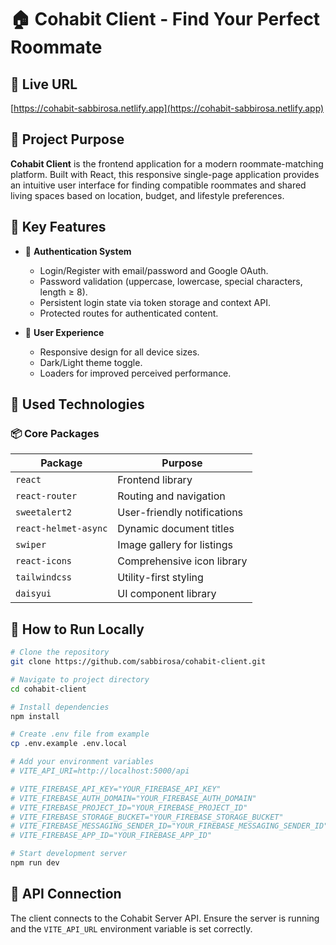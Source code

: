 # 🏠 Cohabit Client - Find Your Perfect Roommate

## 🔗 Live URL

[https://cohabit-sabbirosa.netlify.app](https://cohabit-sabbirosa.netlify.app)

## 🚀 Project Purpose

**Cohabit Client** is the frontend application for a modern roommate-matching platform. Built with React, this responsive single-page application provides an intuitive user interface for finding compatible roommates and shared living spaces based on location, budget, and lifestyle preferences.

## 🌟 Key Features

- 🔐 **Authentication System**

  - Login/Register with email/password and Google OAuth.
  - Password validation (uppercase, lowercase, special characters, length ≥ 8).
  - Persistent login state via token storage and context API.
  - Protected routes for authenticated content.

- 👥 **User Experience**

  - Responsive design for all device sizes.
  - Dark/Light theme toggle.
  - Loaders for improved perceived performance.

## 🔧 Used Technologies

### 📦 Core Packages

| Package              | Purpose                     |
| -------------------- | --------------------------- |
| `react`              | Frontend library            |
| `react-router`       | Routing and navigation      |
| `sweetalert2`        | User-friendly notifications |
| `react-helmet-async` | Dynamic document titles     |
| `swiper`             | Image gallery for listings  |
| `react-icons`        | Comprehensive icon library  |
| `tailwindcss`        | Utility-first styling       |
| `daisyui`            | UI component library        |

## 📝 How to Run Locally

```bash
# Clone the repository
git clone https://github.com/sabbirosa/cohabit-client.git

# Navigate to project directory
cd cohabit-client

# Install dependencies
npm install

# Create .env file from example
cp .env.example .env.local

# Add your environment variables
# VITE_API_URI=http://localhost:5000/api

# VITE_FIREBASE_API_KEY="YOUR_FIREBASE_API_KEY"
# VITE_FIREBASE_AUTH_DOMAIN="YOUR_FIREBASE_AUTH_DOMAIN"
# VITE_FIREBASE_PROJECT_ID="YOUR_FIREBASE_PROJECT_ID"
# VITE_FIREBASE_STORAGE_BUCKET="YOUR_FIREBASE_STORAGE_BUCKET"
# VITE_FIREBASE_MESSAGING_SENDER_ID="YOUR_FIREBASE_MESSAGING_SENDER_ID"
# VITE_FIREBASE_APP_ID="YOUR_FIREBASE_APP_ID"

# Start development server
npm run dev
```

## 🔗 API Connection

The client connects to the Cohabit Server API. Ensure the server is running and the `VITE_API_URL` environment variable is set correctly.

